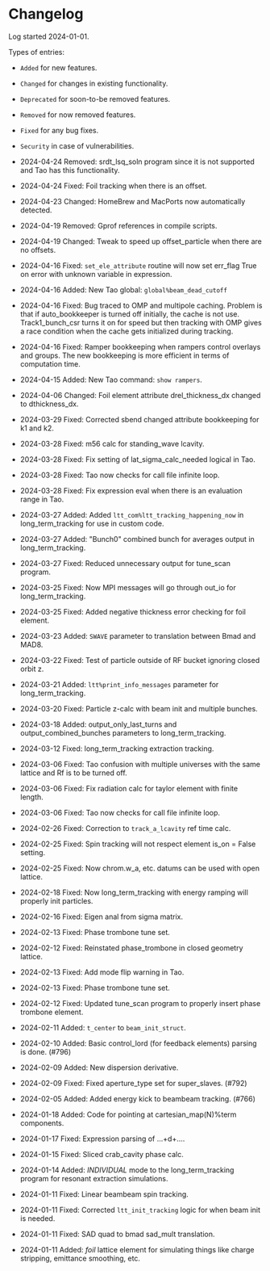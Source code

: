 # Changelog

Log started 2024-01-01.

Types of entries:
- `Added` for new features.
- `Changed` for changes in existing functionality.
- `Deprecated` for soon-to-be removed features.
- `Removed` for now removed features.
- `Fixed` for any bug fixes.
- `Security` in case of vulnerabilities.

- 2024-04-24 Removed: srdt_lsq_soln program since it is not supported and Tao has this functionality.

- 2024-04-24 Fixed: Foil tracking when there is an offset.

- 2024-04-23 Changed: HomeBrew and MacPorts now automatically detected.

- 2024-04-19 Removed: Gprof references in compile scripts.

- 2024-04-19 Changed: Tweak to speed up offset_particle when there are no offsets.

- 2024-04-16 Fixed: `set_ele_attribute` routine will now set err_flag True on error with unknown variable in expression.

- 2024-04-16 Added: New Tao global: `global%beam_dead_cutoff`

- 2024-04-16 Fixed: Bug traced to OMP and multipole caching. Problem is that if auto_bookkeeper is
turned off initially, the cache is not use. Track1_bunch_csr turns it on for speed but
then tracking with OMP gives a race condition when the cache gets initialized during tracking.

- 2024-04-16 Fixed: Ramper bookkeeping when rampers control overlays and groups. 
The new bookkeeping is more efficient in terms of computation time.

- 2024-04-15 Added: New Tao command: `show rampers`.

- 2024-04-06 Changed: Foil element attribute drel_thickness_dx changed to dthickness_dx.

- 2024-03-29 Fixed: Corrected sbend changed attribute bookkeeping for k1 and k2. 

- 2024-03-28 Fixed: m56 calc for standing_wave lcavity.

- 2024-03-28 Fixed: Fix setting of lat_sigma_calc_needed logical in Tao.

- 2024-03-28 Fixed: Tao now checks for call file infinite loop.

- 2024-03-28 Fixed: Fix expression eval when there is an evaluation range in Tao.

- 2024-03-27 Added: Added `ltt_com%ltt_tracking_happening_now` in long_term_tracking for use in custom code.

- 2024-03-27 Added: "Bunch0" combined bunch for averages output in long_term_tracking.

- 2024-03-27 Fixed:  Reduced unnecessary output for tune_scan program.

- 2024-03-25 Fixed: Now MPI messages will go through out_io for long_term_tracking.

- 2024-03-25 Fixed: Added negative thickness error checking for foil element.

- 2024-03-23 Added: `SWAVE` parameter to translation between Bmad and MAD8.

- 2024-03-22 Fixed: Test of particle outside of RF bucket ignoring closed orbit z.

- 2024-03-21 Added: `ltt%print_info_messages` parameter for long_term_tracking.

- 2024-03-20 Fixed: Particle z-calc with beam init and multiple bunches. 

- 2024-03-18 Added: output_only_last_turns and output_combined_bunches parameters to long_term_tracking. 

- 2024-03-12 Fixed: long_term_tracking extraction tracking. 

- 2024-03-06 Fixed: Tao confusion with multiple universes with the same lattice and Rf is to be turned off.

- 2024-03-06 Fixed: Fix radiation calc for taylor element with finite length.

- 2024-03-06 Fixed: Tao now checks for call file infinite loop.

- 2024-02-26 Fixed: Correction to `track_a_lcavity` ref time calc.

- 2024-02-25 Fixed: Spin tracking will not respect element is_on = False setting.

- 2024-02-25 Fixed: Now chrom.w_a, etc. datums can be used with open lattice. 

- 2024-02-18 Fixed: Now long_term_tracking with energy ramping will properly init particles.

- 2024-02-16 Fixed: Eigen anal from sigma matrix.

- 2024-02-13 Fixed: Phase trombone tune set.

- 2024-02-12 Fixed: Reinstated phase_trombone in closed geometry lattice.

- 2024-02-13 Fixed: Add mode flip warning in Tao.

- 2024-02-13 Fixed: Phase trombone tune set. 

- 2024-02-12 Fixed: Updated tune_scan program to properly insert phase trombone element. 

- 2024-02-11 Added: `t_center` to `beam_init_struct`. 

- 2024-02-10 Added: Basic control_lord (for feedback elements) parsing is done. (#796)

- 2024-02-09 Added: New dispersion derivative. 

- 2024-02-09 Fixed: Fixed aperture_type set for super_slaves. (#792)

- 2024-02-05 Added: Added energy kick to beambeam tracking. (#766)

- 2024-01-18 Added: Code for pointing at cartesian_map(N)%term components.

- 2024-01-17 Fixed: Expression parsing of ...+d+....

- 2024-01-15 Fixed: Sliced crab_cavity phase calc.

- 2024-01-14 Added: *INDIVIDUAL* mode to the long_term_tracking program for resonant extraction simulations.

- 2024-01-11 Fixed: Linear beambeam spin tracking.

- 2024-01-11 Fixed: Corrected `ltt_init_tracking` logic for when beam init is needed.

- 2024-01-11 Fixed: SAD quad to bmad sad_mult translation.

- 2024-01-11 Added: *foil* lattice element for simulating things like charge stripping, emittance smoothing, etc.
